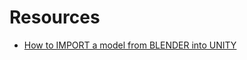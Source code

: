 # Resources

- [How to IMPORT a model from BLENDER into UNITY](https://www.youtube.com/watch?v=DvPLjgI20HA)